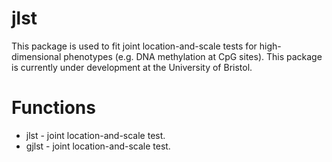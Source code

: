 # jlst
This package is used to fit joint location-and-scale tests for high-dimensional phenotypes (e.g. DNA methylation at CpG sites). This package is currently under development at the University of Bristol.

# Functions
* jlst - joint location-and-scale test. 
* gjlst - joint location-and-scale test.  
